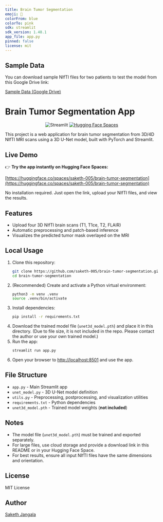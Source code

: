 ```yaml
---
title: Brain Tumor Segmentation
emoji: 🧠
colorFrom: blue
colorTo: pink
sdk: streamlit
sdk_version: 1.48.1
app_file: app.py
pinned: false
license: mit
---
```


## Sample Data

You can download sample NIfTI files for two patients to test the model from this Google Drive link:

[Sample Data (Google Drive)](https://drive.google.com/drive/folders/19LzKOcoIrWQhwY91e_kn644AcQi4tl8z?usp=sharing)


# Brain Tumor Segmentation App


<p align="center">
   <img src="https://img.shields.io/badge/Streamlit-Online-brightgreen" alt="Streamlit">
   <a href="https://huggingface.co/spaces/saketh-005/brain-tumor-segmentation"><img src="https://img.shields.io/badge/HuggingFace-Live%20Demo-yellow" alt="Hugging Face Spaces"></a>
</p>

This project is a web application for brain tumor segmentation from 3D/4D NIfTI MRI scans using a 3D U-Net model, built with PyTorch and Streamlit.

## Live Demo

👉 **Try the app instantly on Hugging Face Spaces:**

[https://huggingface.co/spaces/saketh-005/brain-tumor-segmentation](https://huggingface.co/spaces/saketh-005/brain-tumor-segmentation)

No installation required. Just open the link, upload your NIfTI files, and view the results.

## Features
- Upload four 3D NIfTI brain scans (T1, T1ce, T2, FLAIR)
- Automatic preprocessing and patch-based inference
- Visualizes the predicted tumor mask overlayed on the MRI

## Local Usage
1. Clone this repository:
   ```sh
   git clone https://github.com/saketh-005/brain-tumor-segmentation.git
   cd brain-tumor-segmentation
   ```
2. (Recommended) Create and activate a Python virtual environment:
   ```sh
   python3 -m venv .venv
   source .venv/bin/activate
   ```
3. Install dependencies:
   ```sh
   pip install -r requirements.txt
   ```
4. Download the trained model file (`unet3d_model.pth`) and place it in this directory. (Due to file size, it is not included in the repo. Please contact the author or use your own trained model.)
5. Run the app:
   ```sh
   streamlit run app.py
   ```
6. Open your browser to [http://localhost:8501](http://localhost:8501) and use the app.

## File Structure
- `app.py` - Main Streamlit app
- `unet_model.py` - 3D U-Net model definition
- `utils.py` - Preprocessing, postprocessing, and visualization utilities
- `requirements.txt` - Python dependencies
- `unet3d_model.pth` - Trained model weights (**not included**)

## Notes
- The model file (`unet3d_model.pth`) must be trained and exported separately.
- For large files, use cloud storage and provide a download link in this README or in your Hugging Face Space.
- For best results, ensure all input NIfTI files have the same dimensions and orientation.

## License
MIT License

## Author
[Saketh Jangala](https://github.com/saketh-005)

